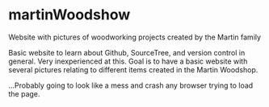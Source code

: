 # martinWoodshow
Website with pictures of woodworking projects created by the Martin family

Basic website to learn about Github, SourceTree, and version control in general.  Very inexperienced at this.
Goal is to have a basic website with several pictures relating to different items created in the Martin Woodshop.

...Probably going to look like a mess and crash any browser trying to load the page.

